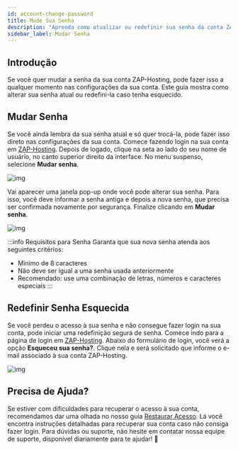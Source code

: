 ```yaml
---
id: account-change-password
title: Mude Sua Senha
description: "Aprenda como atualizar ou redefinir sua senha da conta ZAP-Hosting de forma segura para proteger seu acesso e manter a segurança da conta → Saiba mais agora"
sidebar_label: Mudar Senha
---
```


## Introdução

Se você quer mudar a senha da sua conta ZAP-Hosting, pode fazer isso a qualquer momento nas configurações da sua conta. Este guia mostra como alterar sua senha atual ou redefini-la caso tenha esquecido.

## Mudar Senha

Se você ainda lembra da sua senha atual e só quer trocá-la, pode fazer isso direto nas configurações da sua conta. Comece fazendo login na sua conta em [ZAP-Hosting](https://zap-hosting.com). Depois de logado, clique na seta ao lado do seu nome de usuário, no canto superior direito da interface. No menu suspenso, selecione **Mudar senha**.

![img](https://screensaver01.zap-hosting.com/index.php/s/HYswDxoCDpNwkXs/preview)

Vai aparecer uma janela pop-up onde você pode alterar sua senha. Para isso, você deve informar a senha antiga e depois a nova senha, que precisa ser confirmada novamente por segurança. Finalize clicando em **Mudar senha**.

![img](https://screensaver01.zap-hosting.com/index.php/s/3SoBqySx9fm7iRP/preview)

:::info Requisitos para Senha
Garanta que sua nova senha atenda aos seguintes critérios:
- Mínimo de 8 caracteres
- Não deve ser igual a uma senha usada anteriormente
- Recomendado: use uma combinação de letras, números e caracteres especiais
:::

## Redefinir Senha Esquecida

Se você perdeu o acesso à sua senha e não consegue fazer login na sua conta, pode iniciar uma redefinição segura de senha. Comece indo para a página de login em [ZAP-Hosting](https://zap-hosting.com/en/customer/login/). Abaixo do formulário de login, você verá a opção **Esqueceu sua senha?**. Clique nela e será solicitado que informe o e-mail associado à sua conta ZAP-Hosting.

![img](https://screensaver01.zap-hosting.com/index.php/s/oYrXHdGAayb9am9/preview)

## Precisa de Ajuda?

Se estiver com dificuldades para recuperar o acesso à sua conta, recomendamos dar uma olhada no nosso guia [Restaurar Acesso](account-restore-access). Lá você encontra instruções detalhadas para recuperar sua conta caso não consiga fazer login. Para dúvidas ou suporte, não hesite em contatar nossa equipe de suporte, disponível diariamente para te ajudar! 🙂